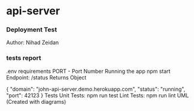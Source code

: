 # api-server


### Deployment Test
Author: Nihad Zeidan

### tests report

.env requirements
PORT - Port Number
Running the app
npm start
Endpoint: /status
Returns Object

{
  "domain": "john-api-server.demo.herokuapp.com",
  "status": "running",
  "port": 42123
}
Tests
Unit Tests: npm run test
Lint Tests: npm run lint
UML
(Created with diagrams)

